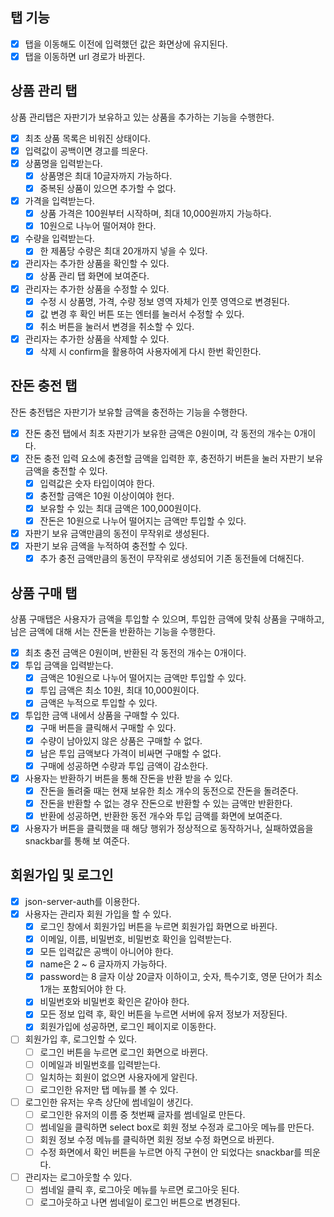 ## 탭 기능

- [x] 탭을 이동해도 이전에 입력했던 값은 화면상에 유지된다.
- [x] 탭을 이동하면 url 경로가 바뀐다.

## 상품 관리 탭

상품 관리탭은 자판기가 보유하고 있는 상품을 추가하는 기능을 수행한다.

- [x] 최초 상품 목록은 비워진 상태이다.
- [x] 입력값이 공백이면 경고를 띄운다.
- [x] 상품명을 입력받는다.
  - [x] 상품명은 최대 10글자까지 가능하다.
  - [x] 중복된 상품이 있으면 추가할 수 없다.
- [x] 가격을 입력받는다.
  - [x] 상품 가격은 100원부터 시작하며, 최대 10,000원까지 가능하다.
  - [x] 10원으로 나누어 떨어져야 한다.
- [x] 수량을 입력받는다.
  - [x] 한 제품당 수량은 최대 20개까지 넣을 수 있다.
- [x] 관리자는 추가한 상품을 확인할 수 있다.
  - [x] 상품 관리 탭 화면에 보여준다.
- [x] 관리자는 추가한 상품을 수정할 수 있다.
  - [x] 수정 시 상품명, 가격, 수량 정보 영역 자체가 인풋 영역으로 변경된다.
  - [x] 값 변경 후 확인 버튼 또는 엔터를 눌러서 수정할 수 있다.
  - [x] 취소 버튼을 눌러서 변경을 취소할 수 있다.
- [x] 관리자는 추가한 상품을 삭제할 수 있다.
  - [x] 삭제 시 confirm을 활용하여 사용자에게 다시 한번 확인한다.

## 잔돈 충전 탭

잔돈 충전탭은 자판기가 보유할 금액을 충전하는 기능을 수행한다.

- [x] 잔돈 충전 탭에서 최초 자판기가 보유한 금액은 0원이며, 각 동전의 개수는 0개이다.
- [x] 잔돈 충전 입력 요소에 충전할 금액을 입력한 후, 충전하기 버튼을 눌러 자판기 보유 금액을 충전할
      수 있다.
  - [x] 입력값은 숫자 타입이여야 한다.
  - [x] 충전할 금액은 10원 이상이여야 헌다.
  - [x] 보유할 수 있는 최대 금액은 100,000원이다.
  - [x] 잔돈은 10원으로 나누어 떨어지는 금액만 투입할 수 있다.
- [x] 자판기 보유 금액만큼의 동전이 무작위로 생성된다.
- [x] 자판기 보유 금액을 누적하여 충전할 수 있다.
  - [x] 추가 충전 금액만큼의 동전이 무작위로 생성되어 기존 동전들에 더해진다.

## 상품 구매 탭

상품 구매탭은 사용자가 금액을 투입할 수 있으며, 투입한 금액에 맞춰 상품을 구매하고, 남은 금액에 대해
서는 잔돈을 반환하는 기능을 수행한다.

- [x] 최초 충전 금액은 0원이며, 반환된 각 동전의 개수는 0개이다.
- [x] 투입 금액을 입력받는다.
  - [x] 금액은 10원으로 나누어 떨어지는 금액만 투입할 수 있다.
  - [x] 투입 금액은 최소 10원, 최대 10,000원이다.
  - [x] 금액은 누적으로 투입할 수 있다.
- [x] 투입한 금액 내에서 상품을 구매할 수 있다.
  - [x] 구매 버튼을 클릭해서 구매할 수 있다.
  - [x] 수량이 남아있지 않은 상품은 구매할 수 없다.
  - [x] 남은 투입 금액보다 가격이 비싸면 구매할 수 없다.
  - [x] 구매에 성공하면 수량과 투입 금액이 감소한다.
- [x] 사용자는 반환하기 버튼을 통해 잔돈을 반환 받을 수 있다.
  - [x] 잔돈을 돌려줄 때는 현재 보유한 최소 개수의 동전으로 잔돈을 돌려준다.
  - [x] 잔돈을 반환할 수 없는 경우 잔돈으로 반환할 수 있는 금액만 반환한다.
  - [x] 반환에 성공하면, 반환한 동전 개수와 투입 금액를 화면에 보여준다.
- [x] 사용자가 버튼을 클릭했을 때 해당 행위가 정상적으로 동작하거나, 실패하였음을 snackbar를 통해 보
      여준다.

## 회원가입 및 로그인

- [x] json-server-auth를 이용한다.
- [x] 사용자는 관리자 회원 가입을 할 수 있다.
  - [x] 로그인 창에서 회원가입 버튼을 누르면 회원가입 화면으로 바뀐다.
  - [x] 이메일, 이름, 비밀번호, 비밀번호 확인을 입력받는다.
  - [x] 모든 입력값은 공백이 아니어야 한다.
  - [x] name은 2 ~ 6 글자까지 가능하다.
  - [x] password는 8 글자 이상 20글자 이하이고, 숫자, 특수기호, 영문 단어가 최소 1개는 포함되어야 한
        다.
  - [x] 비밀번호와 비밀번호 확인은 같아야 한다.
  - [x] 모든 정보 입력 후, 확인 버튼을 누르면 서버에 유저 정보가 저장된다.
  - [x] 회원가입에 성공하면, 로그인 페이지로 이동한다.
- [ ] 회원가입 후, 로그인할 수 있다.
  - [ ] 로그인 버튼을 누르면 로그인 화면으로 바뀐다.
  - [ ] 이메일과 비밀번호를 입력받는다.
  - [ ] 일치하는 회원이 없으면 사용자에게 알린다.
  - [ ] 로그인한 유저만 탭 메뉴를 볼 수 있다.
- [ ] 로그인한 유저는 우측 상단에 썸네일이 생긴다.
  - [ ] 로그인한 유저의 이름 중 첫번째 글자를 썸네일로 만든다.
  - [ ] 썸네일을 클릭하면 select box로 회원 정보 수정과 로그아웃 메뉴를 만든다.
  - [ ] 회원 정보 수정 메뉴를 클릭하면 회원 정보 수정 화면으로 바뀐다.
  - [ ] 수정 화면에서 확인 버튼을 누르면 아직 구현이 안 되었다는 snackbar를 띄운다.
- [ ] 관리자는 로그아웃할 수 있다.
  - [ ] 썸네일 클릭 후, 로그아웃 메뉴를 누르면 로그아웃 된다.
  - [ ] 로그아웃하고 나면 썸네일이 로그인 버튼으로 변경된다.
